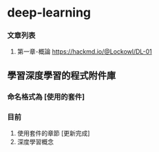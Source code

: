 # deep-learning
### 文章列表
1. 第一章-概論 https://hackmd.io/@Lockowl/DL-01
## 學習深度學習的程式附件庫
### 命名格式為 [使用的套件]　
### 目前
1. 使用套件的章節 [更新完成]
2. 深度學習概念
